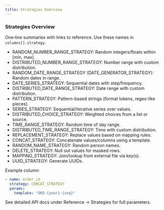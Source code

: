 ```yaml
---
title: Strategies Overview
---
```


### Strategies Overview

One‑line summaries with links to reference. Use these names in `columns[].strategy`.

- RANDOM_NUMBER_RANGE_STRATEGY: Random integers/floats within [min, max].
- DISTRIBUTED_NUMBER_RANGE_STRATEGY: Number range with custom distribution.
- RANDOM_DATE_RANGE_STRATEGY (DATE_GENERATOR_STRATEGY): Random dates in range.
- DATE_SERIES_STRATEGY: Sequential dates with step/frequency.
- DISTRIBUTED_DATE_RANGE_STRATEGY: Date range with custom distribution.
- PATTERN_STRATEGY: Pattern-based strings (format tokens, regex-like pieces).
- SERIES_STRATEGY: Sequential/iterative series over values.
- DISTRIBUTED_CHOICE_STRATEGY: Weighted choices from a list or source.
- TIME_RANGE_STRATEGY: Random time of day range.
- DISTRIBUTED_TIME_RANGE_STRATEGY: Time with custom distribution.
- REPLACEMENT_STRATEGY: Replace values based on mapping rules.
- CONCAT_STRATEGY: Concatenate values/columns using a template.
- RANDOM_NAME_STRATEGY: Random person names.
- DELETE_STRATEGY: Null out values for masked rows.
- MAPPING_STRATEGY: Join/lookup from external file via key(s).
- UUID_STRATEGY: Generate UUIDs.

Example column:
```yaml
- name: order_id
  strategy: CONCAT_STRATEGY
  params:
    template: "ORD-{year}-{seq}"
```

See detailed API docs under Reference → Strategies for full parameters.



